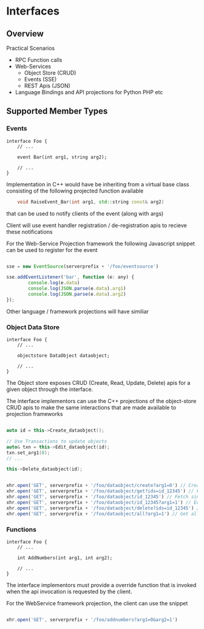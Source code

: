 # Interfaces

## Overview

Practical Scenarios
* RPC Function calls
* Web-Services
    - Object Store (CRUD)
    - Events (SSE)
    - REST Apis (JSON)
* Language Bindings and API projections for Python PHP etc

## Supported Member Types

### Events

```IDL
interface Foo {
    // ...

    event Bar(int arg1, string arg2);
    
    // ...
}
```

Implementation in C++ would have be inheriting from a virtual base class consisting of the following projected function available
```C++
    void RaiseEvent_Bar(int arg1, std::string const& arg2)
```
that can be used to notify clients of the event (along with args)

Client will use event handler registration / de-registration apis to recieve these notifications

For the Web-Service Projection framework the following Javascript snippet can be used to register for the event

```javascript

sse = new EventSource(serverprefix + '/foo/eventsource')

sse.addEventListener('bar', function (e: any) {
        console.log(e.data)
        console.log(JSON.parse(e.data).arg1)
        console.log(JSON.parse(e.data).arg2)
});

```

Other language / framework projections will have similiar 

### Object Data Store

```IDL
interface Foo {
    // ...

    objectstore DataObject dataobject;
    
    // ...
}
```

The Object store exposes CRUD (Create, Read, Update, Delete) apis for a given object through the interface.

The interface implementors can use the C++ projections of the object-store CRUD apis to make the same interactions that are made available to projection frameworks

```C++ 

auto id = this->Create_dataobject();

// Use Transactions to update objects 
auto& txn = this->Edit_dataobject(id);
txn.set_arg1(0);
// ...

this->Delete_dataobject(id);

```

```javascript

xhr.open('GET', serverprefix + '/foo/dataobject/create?arg1=0') // Create new object
xhr.open('GET', serverprefix + '/foo/dataobject/get?ids=id_12345') // Fetch multiple objects in a single request
xhr.open('GET', serverprefix + '/foo/dataobject/id_12345') // Fetch single object
xhr.open('GET', serverprefix + '/foo/dataobject/id_12345?arg1=1') // Edit and update and return single object
xhr.open('GET', serverprefix + '/foo/dataobject/delete?ids=id_12345') // Delete the objects
xhr.open('GET', serverprefix + '/foo/dataobject/all?arg1=1') // Get all objects

```

### Functions

```IDL
interface Foo {
    // ...

    int AddNumbers(int arg1, int arg2);
    
    // ...
}
```

The interface implementors must provide a override function that is invoked when the api invocation is requested by the client.

For the WebService framework projection, the client can use the snippet

```javascript

xhr.open('GET', serverprefix + '/foo/addnumbers?arg1=0&arg2=1')

```

